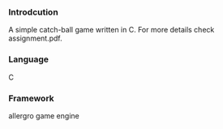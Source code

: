 ### Introdcution

A simple catch-ball game written in C. For more details check assignment.pdf.

### Language

C

### Framework

allergro game engine
